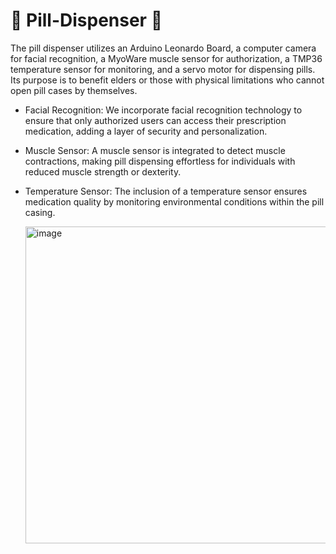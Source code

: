 # 💊 Pill-Dispenser 💊

The pill dispenser utilizes an Arduino Leonardo Board, a computer camera for facial recognition, a MyoWare muscle sensor for authorization, a TMP36 temperature sensor for monitoring, and a servo motor for dispensing pills. Its purpose is to benefit elders or those with physical limitations who cannot open pill cases by themselves.

- Facial Recognition: We incorporate facial recognition technology to ensure that only authorized users can access their prescription medication, adding a layer of security and personalization.
- Muscle Sensor: A muscle sensor is integrated to detect muscle contractions, making pill dispensing effortless for individuals with reduced muscle strength or dexterity.
- Temperature Sensor: The inclusion of a temperature sensor ensures medication quality by monitoring environmental conditions within the pill casing.

  <img width="1061" height="507" alt="image" src="https://github.com/user-attachments/assets/538539fd-b576-4591-87d5-b6f5b050cdf7" />

